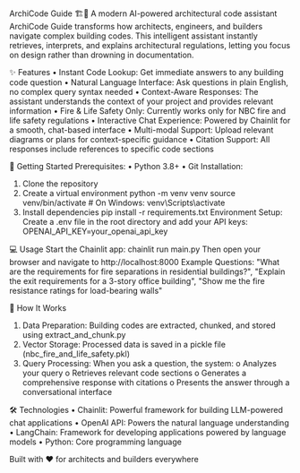ArchiCode Guide 🏗️🤖
A modern AI-powered architectural code assistant
ArchiCode Guide transforms how architects, engineers, and builders navigate complex building codes. This intelligent assistant instantly retrieves, interprets, and explains architectural regulations, letting you focus on design rather than drowning in documentation.

✨ Features
• Instant Code Lookup: Get immediate answers to any building code question • Natural Language Interface: Ask questions in plain English, no complex query syntax needed • Context-Aware Responses: The assistant understands the context of your project and provides relevant information • Fire & Life Safety Only: Currently works only for NBC fire and life safety regulations • Interactive Chat Experience: Powered by Chainlit for a smooth, chat-based interface • Multi-modal Support: Upload relevant diagrams or plans for context-specific guidance • Citation Support: All responses include references to specific code sections

🚀 Getting Started
Prerequisites: • Python 3.8+ • Git
Installation:
1.	Clone the repository 
2.	Create a virtual environment python -m venv venv source venv/bin/activate # On Windows: venv\Scripts\activate
3.	Install dependencies pip install -r requirements.txt
Environment Setup: Create a .env file in the root directory and add your API keys: OPENAI_API_KEY=your_openai_api_key

💻 Usage
Start the Chainlit app: chainlit run main.py
Then open your browser and navigate to http://localhost:8000
Example Questions: "What are the requirements for fire separations in residential buildings?", "Explain the exit requirements for a 3-story office building", "Show me the fire resistance ratings for load-bearing walls" 

🔧 How It Works
1.	Data Preparation: Building codes are extracted, chunked, and stored using extract_and_chunk.py
2.	Vector Storage: Processed data is saved in a pickle file (nbc_fire_and_life_safety.pkl)
3.	Query Processing: When you ask a question, the system:
o	Analyzes your query
o	Retrieves relevant code sections
o	Generates a comprehensive response with citations
o	Presents the answer through a conversational interface

🛠️ Technologies
• Chainlit: Powerful framework for building LLM-powered chat applications • OpenAI API: Powers the natural language understanding • LangChain: Framework for developing applications powered by language models • Python: Core programming language

Built with ❤️ for architects and builders everywhere
